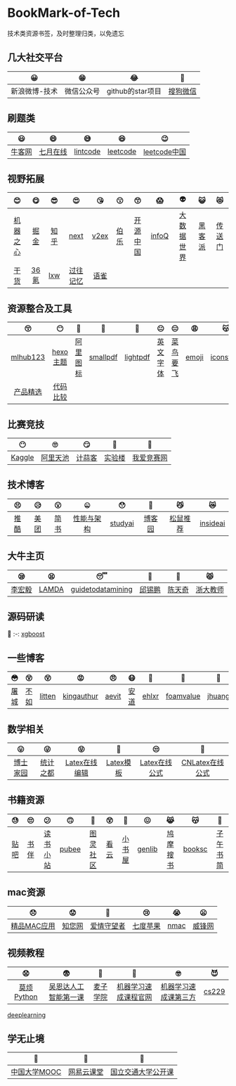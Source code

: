 # BookMark-of-Tech
技术类资源书签，及时整理归类，以免遗忘

## 几大社交平台
😀 | 😁 | 😂 | 🤣
:-: | :-: | :-: | :-:
新浪微博-技术 | 微信公众号 | github的star项目 | [搜狗微信](https://weixin.sogou.com/) | 

## 刷题类
😃 | 😄 | 😅 | 😆 | 😉
:-: | :-: | :-: | :-: | :-:
[牛客网](https://www.nowcoder.com) | [七月在线](https://www.julyedu.com/question/index) | [lintcode](http://www.lintcode.com) | [leetcode](https://leetcode.com) | [leetcode中国](https://leetcode-cn.com)

## 视野拓展
😊 | 😋 | 😎 | 😍 | 😘 | 😗 | 😙 | 😱 | 👽| 😺 | 😻
:-: | :-: | :-: | :-: | :-: | :-: | :-: | :-: | :-: | :-: | :-:
[机器之心](https://www.jiqizhixin.com) | [掘金](https://juejin.im/timeline) | [知乎](https://www.zhihu.com) | [next](http://next.36kr.com/posts) | [v2ex](https://www.v2ex.com) | [伯乐](http://www.jobbole.com) | [开源中国](https://www.oschina.net) | [infoQ](https://www.infoq.cn) | [大数据世界](http://www.thebigdata.cn) | [黑客派](https://hacpai.com) | [传送门](https://chuansongme.com)
[干货](http://gank.io/xiandu) | [36氪](https://36kr.com) | [lxw](http://lxw1234.com) | [过往记忆](https://www.iteblog.com) | [语雀](https://www.yuque.com)

## 资源整合及工具
😚 | 😶 | 🙂 | 🤗 | 🤔 | 😐 | 😑 | 😩 | 😽
:-: | :-: | :-: | :-: | :-: | :-: | :-: | :-: | :-:
[mlhub123](https://www.mlhub123.com) | [hexo主题](https://hexo.io/themes) | [阿里图标](https://www.iconfont.cn/) | [smallpdf](https://smallpdf.com/cn) | [lightpdf](https://lightpdf.com/zh) | [英文字体](https://www.fontsquirrel.com/fonts/list/hot) | [菜鸟要飞](http://www.newbiefly.com) | [emoji](http://emojihomepage.com) | [iconstore](https://iconstore.co)
[产品精选](https://zhaodao.ai/pick) | [代码比较](http://www.matools.com/compare)

## 比赛竞技
😶 | 🙄 | 😏 | 👺| 🙈
:-: | :-: | :-: | :-: | :-: 
[Kaggle](https://www.kaggle.com) | [阿里天池](https://tianchi.aliyun.com/course/index) | [计蒜客](https://www.jisuanke.com) | [实验楼](https://www.shiyanlou.com) | [我爱竞赛网](http://www.52jingsai.com/bisai/keji/keji/index.php?)

## 技术博客
😣 | 😥 | 😮 | 🤐 | 😯 | 🤡 | 😼 | 😿
:-: | :-: | :-: | :-: | :-: | :-: | :-: | :-:
[推酷](https://www.tuicool.com/sites) | [美团](https://tech.meituan.com) | [简书](https://www.jianshu.com) | [性能与架构](http://yogoup.sinaapp.com) | [studyai](http://studyai.com) | [博客园](https://www.cnblogs.com) | [松鼠推荐](http://www.felixshare.cn) | [insideai](http://www.insideai.cn)

## 大牛主页
😪 | 😫 | 😴 | 🤧 | 🤖 | 😾
:-: | :-: | :-: | :-: | :-: | :-:
[李宏毅](http://speech.ee.ntu.edu.tw/~tlkagk/index.html) | [LAMDA](http://lamda.nju.edu.cn/CH.MainPage.ashx) | [guidetodatamining](http://www.guidetodatamining.com) | [邱锡鹏](https://xpqiu.github.io) | [陈天奇](https://homes.cs.washington.edu/~tqchen/) | [浙大教师](https://person.zju.edu.cn/index/search)

## 源码研读
💩 
:-: 
[xgboost](https://xgboost.ai) 

## 一些博客
😳 | 😵 | 😵 | 😡 | 😠 | 😷 | 🤒 | 🤕 | 🤢 
:-: | :-: | :-: | :-: | :-: | :-: | :-: | :-: | :-: 
[屠城](https://www.haomwei.com) | [不如](http://ibruce.info) | [litten](http://litten.me) | [kingauthur](http://kingauthur.info) | [aevit](http://aevit.xyz) | [安道](https://about.ac) | [ehlxr](https://ehlxr.me) | [foamvalue](https://www.foamvalue.com) | [jhuang](https://jhuangpku.github.io/blog.html)

## 数学相关
😛 | 😜 | 😝 | 🤤 | 😒 | 👩
:-: | :-: | :-: | :-: | :-: | :-:
[博士家园](http://www.math.org.cn) | [统计之都](https://cosx.org) | [Latex在线编辑](https://cn.overleaf.com/project) | [Latex模板](http://www.latextemplates.com/) | [Latex在线公式](http://latex.codecogs.com/eqneditor/editor.php) | [CNLatex在线公式](https://www.codecogs.com/latex/eqneditor.php)

## 书籍资源
😓 | 😔 | 😕 | 🙃 | 🤑 | 😲 | 🙁 | 😖 | 😹 | 😽 | 👳
:-: | :-: | :-: | :-: | :-: | :-: | :-: | :-: | :-: | :-: | :-:
[贴吧](https://tieba.baidu.com/f?kw=azw3) | [书伴](https://bookfere.com) | [读书小站](http://ibooks.org.cn) | [pubee](http://cn.epubee.com/books) | [图灵社区](http://www.ituring.com.cn) | [看云](https://www.kancloud.cn/explore) | [小书屋](http://mebook.cc/) | [genlib](http://gen.lib.rus.ec) | [鸠摩搜书](https://www.jiumodiary.com) | [booksc](https://booksc.org) | [子午书简](https://5kindle.com)

## mac资源
😞 | 😟 | 😤 | 😢 | 😭 | 😦
:-: | :-: | :-: | :-: | :-: | :-:
[精品MAC应用](https://xclient.info) | [知您网](https://www.zhinin.com/class/apple/mac-game) | [爱情守望者](https://www.waitsun.com/) | [七度苹果](http://game.7do.net/) | [nmac](https://nmac.to/candleman/) | [威锋网](https://bbs.feng.com/thread-htm-fid-19.html)

## 视频教程
😧 | 😨 | 🤠 | 🤥 | 🤓 | 😈 
:-: | :-: | :-: | :-: | :-: | :-:
[莫烦Python](https://morvanzhou.github.io) | [吴恩达人工智能第一课](https://mooc.study.163.com/smartSpec/detail/1001319001.htm) | [麦子学院](http://www.maiziedu.com/course/1009) | [机器学习速成课程官网](https://developers.google.cn/machine-learning/crash-course) | [机器学习速成课第三方](https://zhuanlan.zhihu.com/p/34213947) | [cs229](http://cs229.stanford.edu/) 
[deeplearning](https://www.deeplearning.ai)

## 学无止境
👿 | 👹 | 👻 
:-: | :-: | :-: 
[中国大学MOOC](https://www.icourse163.org) | [网易云课堂](https://study.163.com) | [国立交通大学公开课](http://ocw.nctu.edu.tw/course_list.php?bgid=1&gid=1)
